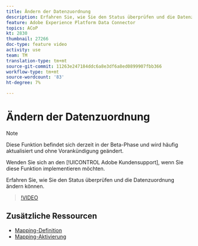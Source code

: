 ```yaml
---
title: Ändern der Datenzuordnung
description: Erfahren Sie, wie Sie den Status überprüfen und die Datenzuordnung ändern können.
feature: Adobe Experience Platform Data Connector
topics: ACoP
kt: 2830
thumbnail: 27266
doc-type: feature video
activity: use
team: TM
translation-type: tm+mt
source-git-commit: 11263e247184ddc6a8e3df6a8ed0899907fbb366
workflow-type: tm+mt
source-wordcount: '83'
ht-degree: 7%

---
```



# Ändern der Datenzuordnung

>[!NOTE]
>
>Diese Funktion befindet sich derzeit in der Beta-Phase und wird häufig aktualisiert und ohne Vorankündigung geändert.
>
>Wenden Sie sich an den [!UICONTROL Adobe Kundensupport], wenn Sie diese Funktion implementieren möchten.

Erfahren Sie, wie Sie den Status überprüfen und die Datenzuordnung ändern können.

>[!VIDEO](https://video.tv.adobe.com/v/27266?quality=12)

## Zusätzliche Ressourcen

* [Mapping-Definition](https://docs.adobe.com/content/help/en/campaign-standard/using/administrating/mapping-campaign-and-aep-data/aep-mapping-definition.html)
* [Mapping-Aktivierung](https://docs.adobe.com/content/help/en/campaign-standard/using/administrating/mapping-campaign-and-aep-data/aep-mapping-activation.html)
